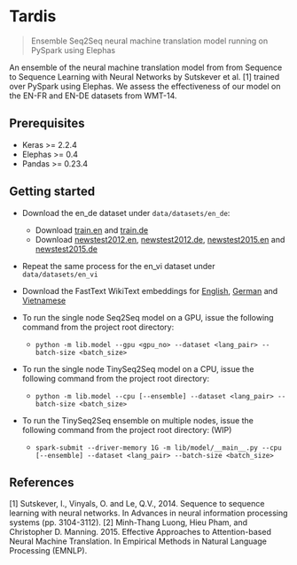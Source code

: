 # Tardis
> Ensemble Seq2Seq neural machine translation model running on PySpark using Elephas

An ensemble of the neural machine translation model from from Sequence to Sequence Learning with Neural Networks by Sutskever et al. [1] trained over PySpark using Elephas. We assess the effectiveness of our model on the EN-FR and EN-DE datasets from WMT-14.

## Prerequisites
* Keras >= 2.2.4
* Elephas >= 0.4
* Pandas >= 0.23.4

## Getting started
* Download the en_de dataset under `data/datasets/en_de`:
  * Download [train.en](https://nlp.stanford.edu/projects/nmt/data/wmt14.en-de/train.en) and [train.de](https://nlp.stanford.edu/projects/nmt/data/wmt14.en-de/train.de)
  * Download [newstest2012.en](https://nlp.stanford.edu/projects/nmt/data/wmt14.en-de/newstest2012.en), [newstest2012.de](https://nlp.stanford.edu/projects/nmt/data/wmt14.en-de/newstest2012.de), [newstest2015.en](https://nlp.stanford.edu/projects/nmt/data/wmt14.en-de/newstest2015.en) and [newstest2015.de](https://nlp.stanford.edu/projects/nmt/data/wmt14.en-de/newstest2015.de)
* Repeat the same process for the en_vi dataset under `data/datasets/en_vi`

* Download the FastText WikiText embeddings for [English](https://s3-us-west-1.amazonaws.com/fasttext-vectors/wiki.en.vec), [German](https://s3-us-west-1.amazonaws.com/fasttext-vectors/wiki.de.vec) and [Vietnamese](https://s3-us-west-1.amazonaws.com/fasttext-vectors/wiki.vi.vec)

* To run the single node Seq2Seq model on a GPU, issue the following command from the project root directory:
  - `python -m lib.model --gpu <gpu_no> --dataset <lang_pair> --batch-size <batch_size>`
* To run the single node TinySeq2Seq model on a CPU, issue the following command from the project root directory:
  - `python -m lib.model --cpu [--ensemble] --dataset <lang_pair> --batch-size <batch_size>`
* To run the TinySeq2Seq ensemble on multiple nodes, issue the following command from the project root directory: (WIP)
  - `spark-submit --driver-memory 1G -m lib/model/__main__.py --cpu [--ensemble] --dataset <lang_pair> --batch-size <batch_size>`

## References

[1] Sutskever, I., Vinyals, O. and Le, Q.V., 2014. Sequence to sequence learning with neural networks. In Advances in neural information processing systems (pp. 3104-3112).
[2] Minh-Thang Luong, Hieu Pham, and Christopher D. Manning. 2015. Effective Approaches to Attention-based Neural Machine Translation. In Empirical Methods in Natural Language Processing (EMNLP).
